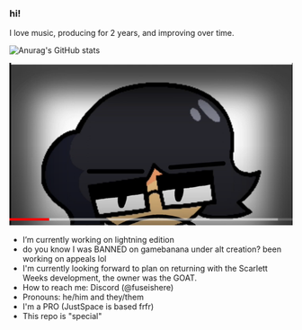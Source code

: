 ### hi!

I love music, producing for 2 years, and improving over time.

![Anurag's GitHub stats](https://github-readme-stats.vercel.app/api?username=FuseIsHere813&show_icons=true&theme=radical)

![HAHAHA!](shred.PNG)

- I’m currently working on lightning edition
- do you know I was BANNED on gamebanana under alt creation? been working on appeals lol
- I'm currently looking forward to plan on returning with the Scarlett Weeks development, the owner was the GOAT.
- How to reach me: Discord (@fuseishere)
- Pronouns: he/him and they/them
- I'm a PRO (JustSpace is based frfr)
- This repo is "special"
